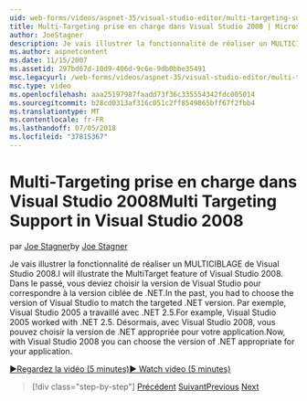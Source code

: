 ```yaml
---
uid: web-forms/videos/aspnet-35/visual-studio-editor/multi-targeting-support-in-visual-studio-2008
title: Multi-Targeting prise en charge dans Visual Studio 2008 | Microsoft Docs
author: JoeStagner
description: Je vais illustrer la fonctionnalité de réaliser un MULTICIBLAGE de Visual Studio 2008. Dans le passé, vous deviez choisir la version de Visual Studio pour faire correspondre le versi ciblé .NET...
ms.author: aspnetcontent
ms.date: 11/15/2007
ms.assetid: 297bd67d-10d9-406d-9c6e-9db0bbe35491
msc.legacyurl: /web-forms/videos/aspnet-35/visual-studio-editor/multi-targeting-support-in-visual-studio-2008
msc.type: video
ms.openlocfilehash: aaa25197987faadd73f36c335554342fdc005014
ms.sourcegitcommit: b28cd0313af316c051c2ff8549865bff67f2fbb4
ms.translationtype: MT
ms.contentlocale: fr-FR
ms.lasthandoff: 07/05/2018
ms.locfileid: "37815367"
---
```

<a name="multi-targeting-support-in-visual-studio-2008"></a><span data-ttu-id="a6dfc-104">Multi-Targeting prise en charge dans Visual Studio 2008</span><span class="sxs-lookup"><span data-stu-id="a6dfc-104">Multi Targeting Support in Visual Studio 2008</span></span>
====================
<span data-ttu-id="a6dfc-105">par [Joe Stagner](https://github.com/JoeStagner)</span><span class="sxs-lookup"><span data-stu-id="a6dfc-105">by [Joe Stagner](https://github.com/JoeStagner)</span></span>

<span data-ttu-id="a6dfc-106">Je vais illustrer la fonctionnalité de réaliser un MULTICIBLAGE de Visual Studio 2008.</span><span class="sxs-lookup"><span data-stu-id="a6dfc-106">I will illustrate the MultiTarget feature of Visual Studio 2008.</span></span> <span data-ttu-id="a6dfc-107">Dans le passé, vous deviez choisir la version de Visual Studio pour correspondre à la version ciblée de .NET.</span><span class="sxs-lookup"><span data-stu-id="a6dfc-107">In the past, you had to choose the version of Visual Studio to match the targeted .NET version.</span></span> <span data-ttu-id="a6dfc-108">Par exemple, Visual Studio 2005 a travaillé avec .NET 2.5.</span><span class="sxs-lookup"><span data-stu-id="a6dfc-108">For example, Visual Studio 2005 worked with .NET 2.5.</span></span> <span data-ttu-id="a6dfc-109">Désormais, avec Visual Studio 2008, vous pouvez choisir la version de .NET appropriée pour votre application.</span><span class="sxs-lookup"><span data-stu-id="a6dfc-109">Now, with Visual Studio 2008 you can choose the version of .NET appropriate for your application.</span></span>

[<span data-ttu-id="a6dfc-110">&#9654;Regardez la vidéo (5 minutes)</span><span class="sxs-lookup"><span data-stu-id="a6dfc-110">&#9654; Watch video (5 minutes)</span></span>](https://channel9.msdn.com/Blogs/ASP-NET-Site-Videos/multi-targeting-support-in-visual-studio-2008)

> [!div class="step-by-step"]
> <span data-ttu-id="a6dfc-111">[Précédent](javascript-debugging-in-visual-studio-2008.md)
> [Suivant](intellisense-for-jscript-and-aspnet-ajax.md)</span><span class="sxs-lookup"><span data-stu-id="a6dfc-111">[Previous](javascript-debugging-in-visual-studio-2008.md)
[Next](intellisense-for-jscript-and-aspnet-ajax.md)</span></span>
